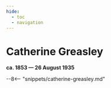 ```yaml
---
hide:
  - toc
  - navigation 
---
```


# Catherine Greasley

**ca. 1853 — 26 August 1935**

--8<-- "snippets/catherine-greasley.md"
